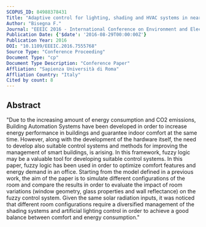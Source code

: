 ```yaml
---
SCOPUS_ID: 84988378431
Title: "Adaptive control for lighting, shading and HVAC systems in near zero energy buildings"
Author: "Bisegna F."
Journal: "EEEIC 2016 - International Conference on Environment and Electrical Engineering"
Publication Date: {'$date': '2016-08-29T00:00:00Z'}
Publication Year: 2016
DOI: "10.1109/EEEIC.2016.7555768"
Source Type: "Conference Proceeding"
Document Type: "cp"
Document Type Description: "Conference Paper"
Affliation: "Sapienza Università di Roma"
Affliation Country: "Italy"
Cited by count: 8
---
```


## Abstract
"Due to the increasing amount of energy consumption and CO2 emissions, Building Automation Systems have been developed in order to increase energy performance in buildings and guarantee indoor comfort at the same time. However, along with the development of the hardware itself, the need to develop also suitable control systems and methods for improving the management of smart buildings, is arising. In this framework, fuzzy logic may be a valuable tool for developing suitable control systems. In this paper, fuzzy logic has been used in order to optimize comfort features and energy demand in an office. Starting from the model defined in a previous work, the aim of the paper is to simulate different configurations of the room and compare the results in order to evaluate the impact of room variations (window geometry, glass properties and wall reflectance) on the fuzzy control system. Given the same solar radiation inputs, it was noticed that different room configurations require a diversified management of the shading systems and artificial lighting control in order to achieve a good balance between comfort and energy consumption."
